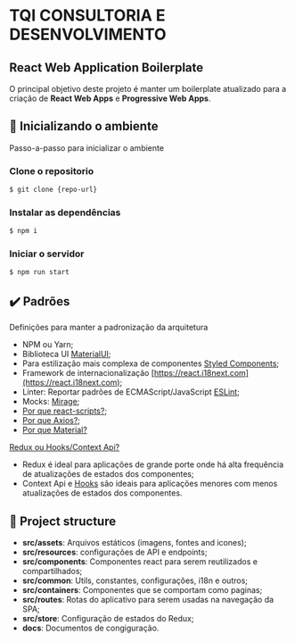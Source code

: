 # TQI CONSULTORIA E DESENVOLVIMENTO

## React Web Application Boilerplate

O principal objetivo deste projeto é manter um boilerplate atualizado para a criação de **React Web Apps** e **Progressive Web Apps**.

## :rocket: Inicializando o ambiente

Passo-a-passo para inicializar o ambiente

### Clone o repositorio

```bash
$ git clone {repo-url}
```

### Instalar as dependências

```bash
$ npm i
```

### Iniciar o servidor

```bash
$ npm run start
```

## :heavy_check_mark: Padrões

Definições para manter a padronização da arquitetura

- NPM ou Yarn;
- Biblioteca UI [MaterialUI](https://material-ui.com);
- Para estilização mais complexa de componentes [Styled Components](https://styled-components.com);
- Framework de internacionalização [https://react.i18next.com](https://react.i18next.com);
- Linter: Reportar padrões de ECMAScript/JavaScript [ESLint](https://eslint.org);
- Mocks: [Mirage](https://miragejs.com/docs/getting-started/introduction/);
- [Por que react-scripts?](https://create-react-app.dev/docs/getting-started/);
- [Por que Axios?](https://github.com/axios/axios#features);
- [Por que Material?](https://material-ui.com/blog/material-ui-v4-is-out)

[Redux ou Hooks/Context Api?](https://pt-br.reactjs.org/docs/hooks-reference.html#usereducer)

- Redux é ideal para aplicações de grande porte onde há alta frequência de atualizações de estados dos componentes;
- Context Api e [Hooks](https://pt-br.reactjs.org/docs/hooks-reference.html) são ideais para aplicações menores com menos atualizações de estados dos componentes.

## :open_file_folder: Project structure

- **src/assets**: Arquivos estáticos (imagens, fontes and icones);
- **src/resources**: configurações de API e endpoints;
- **src/components**: Componentes react para serem reutilizados e compartilhados;
- **src/common**: Utils, constantes, configurações, i18n e outros;
- **src/containers**: Componentes que se comportam como paginas;
- **src/routes**: Rotas do aplicativo para serem usadas na navegação da SPA;
- **src/store**: Configuração de estados do Redux;
- **docs**: Documentos de congiguração.